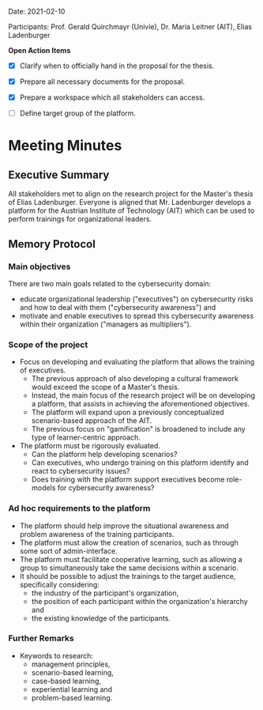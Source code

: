 Date: 2021-02-10

Participants: Prof. Gerald Quirchmayr (Univie), Dr. Maria Leitner (AIT), Elias Ladenburger

**Open Action Items**

- [X] Clarify when to officially hand in the proposal for the thesis.
- [X] Prepare all necessary documents for the proposal.
- [X] Prepare a workspace which all stakeholders can access.
- [ ] Define target group of the platform.


# Meeting Minutes
## Executive Summary

All stakeholders met to align on the research project for the Master's thesis of Elias Ladenburger.
Everyone is aligned that Mr. Ladenburger develops a platform for the Austrian Institute of Technology (AIT) which can be used to perform trainings for organizational leaders.

## Memory Protocol

### Main objectives

There are two main goals related to the cybersecurity domain:
- educate organizational leadership ("executives") on cybersecurity risks and how to deal with them ("cybersecurity awareness") and
- motivate and enable executives to spread this cybersecurity awareness within their organization ("managers as multipliers").

### Scope of the project

- Focus on developing and evaluating the platform that allows the training of executives.
    - The previous approach of also developing a cultural framework would exceed the scope of a Master's thesis.
    - Instead, the main focus of the research project will be on developing a platform, that assists in achieving the aforementioned objectives. 
    - The platform will expand upon a previously conceptualized scenario-based approach of the AIT.
    - The previous focus on "gamification" is broadened to include any type of learner-centric approach.
- The platform must be rigorously evaluated.
    - Can the platform help developing scenarios?
    - Can executives, who undergo training on this platform identify and react to cybersecurity issues?
    - Does training with the platform support executives become role-models for cybersecurity awareness?

### Ad hoc requirements to the platform

- The platform should help improve the situational awareness and problem awareness of the training participants.
- The platform must allow the creation of scenarios, such as through some sort of admin-interface.
- The platform must facilitate cooperative learning, such as allowing a group to simultaneously take the same decisions within a scenario.
- It should be possible to adjust the trainings to the target audience, specifically considering:
    - the industry of the participant's organization,
    - the position of each participant within the organization's hierarchy and
    - the existing knowledge of the participants.
    
    
### Further Remarks

- Keywords to research:
    - management principles,
    - scenario-based learning,
    - case-based learning,
    - experiential learning and
    - problem-based learning.
    